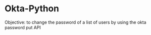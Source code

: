 # Okta-Python
Objective: to change the password of a list of users by using the okta password put API

